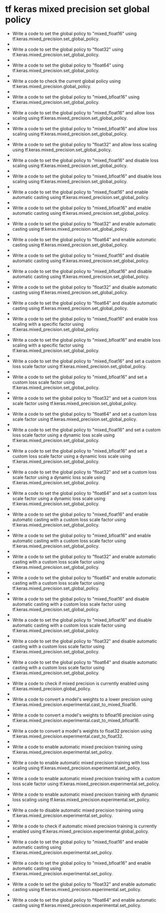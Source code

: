 # tf keras mixed precision set global policy

- Write a code to set the global policy to "mixed_float16" using tf.keras.mixed_precision.set_global_policy.
- 
- Write a code to set the global policy to "float32" using tf.keras.mixed_precision.set_global_policy.
- 
- Write a code to set the global policy to "float64" using tf.keras.mixed_precision.set_global_policy.
- 
- Write a code to check the current global policy using tf.keras.mixed_precision.global_policy.
- 
- Write a code to set the global policy to "mixed_bfloat16" using tf.keras.mixed_precision.set_global_policy.
- 
- Write a code to set the global policy to "mixed_float16" and allow loss scaling using tf.keras.mixed_precision.set_global_policy.
- 
- Write a code to set the global policy to "mixed_bfloat16" and allow loss scaling using tf.keras.mixed_precision.set_global_policy.
- 
- Write a code to set the global policy to "float32" and allow loss scaling using tf.keras.mixed_precision.set_global_policy.
- 
- Write a code to set the global policy to "mixed_float16" and disable loss scaling using tf.keras.mixed_precision.set_global_policy.
- 
- Write a code to set the global policy to "mixed_bfloat16" and disable loss scaling using tf.keras.mixed_precision.set_global_policy.
- 
- Write a code to set the global policy to "mixed_float16" and enable automatic casting using tf.keras.mixed_precision.set_global_policy.
- 
- Write a code to set the global policy to "mixed_bfloat16" and enable automatic casting using tf.keras.mixed_precision.set_global_policy.
- 
- Write a code to set the global policy to "float32" and enable automatic casting using tf.keras.mixed_precision.set_global_policy.
- 
- Write a code to set the global policy to "float64" and enable automatic casting using tf.keras.mixed_precision.set_global_policy.
- 
- Write a code to set the global policy to "mixed_float16" and disable automatic casting using tf.keras.mixed_precision.set_global_policy.
- 
- Write a code to set the global policy to "mixed_bfloat16" and disable automatic casting using tf.keras.mixed_precision.set_global_policy.
- 
- Write a code to set the global policy to "float32" and disable automatic casting using tf.keras.mixed_precision.set_global_policy.
- 
- Write a code to set the global policy to "float64" and disable automatic casting using tf.keras.mixed_precision.set_global_policy.
- 
- Write a code to set the global policy to "mixed_float16" and enable loss scaling with a specific factor using tf.keras.mixed_precision.set_global_policy.
- 
- Write a code to set the global policy to "mixed_bfloat16" and enable loss scaling with a specific factor using tf.keras.mixed_precision.set_global_policy.
- 
- Write a code to set the global policy to "mixed_float16" and set a custom loss scale factor using tf.keras.mixed_precision.set_global_policy.
- 
- Write a code to set the global policy to "mixed_bfloat16" and set a custom loss scale factor using tf.keras.mixed_precision.set_global_policy.
- 
- Write a code to set the global policy to "float32" and set a custom loss scale factor using tf.keras.mixed_precision.set_global_policy.
- 
- Write a code to set the global policy to "float64" and set a custom loss scale factor using tf.keras.mixed_precision.set_global_policy.
- 
- Write a code to set the global policy to "mixed_float16" and set a custom loss scale factor using a dynamic loss scale using tf.keras.mixed_precision.set_global_policy.
- 
- Write a code to set the global policy to "mixed_bfloat16" and set a custom loss scale factor using a dynamic loss scale using tf.keras.mixed_precision.set_global_policy.
- 
- Write a code to set the global policy to "float32" and set a custom loss scale factor using a dynamic loss scale using tf.keras.mixed_precision.set_global_policy.
- 
- Write a code to set the global policy to "float64" and set a custom loss scale factor using a dynamic loss scale using tf.keras.mixed_precision.set_global_policy.
- 
- Write a code to set the global policy to "mixed_float16" and enable automatic casting with a custom loss scale factor using tf.keras.mixed_precision.set_global_policy.
- 
- Write a code to set the global policy to "mixed_bfloat16" and enable automatic casting with a custom loss scale factor using tf.keras.mixed_precision.set_global_policy.
- 
- Write a code to set the global policy to "float32" and enable automatic casting with a custom loss scale factor using tf.keras.mixed_precision.set_global_policy.
- 
- Write a code to set the global policy to "float64" and enable automatic casting with a custom loss scale factor using tf.keras.mixed_precision.set_global_policy.
- 
- Write a code to set the global policy to "mixed_float16" and disable automatic casting with a custom loss scale factor using tf.keras.mixed_precision.set_global_policy.
- 
- Write a code to set the global policy to "mixed_bfloat16" and disable automatic casting with a custom loss scale factor using tf.keras.mixed_precision.set_global_policy.
- 
- Write a code to set the global policy to "float32" and disable automatic casting with a custom loss scale factor using tf.keras.mixed_precision.set_global_policy.
- 
- Write a code to set the global policy to "float64" and disable automatic casting with a custom loss scale factor using tf.keras.mixed_precision.set_global_policy.
- 
- Write a code to check if mixed precision is currently enabled using tf.keras.mixed_precision.global_policy.
- 
- Write a code to convert a model's weights to a lower precision using tf.keras.mixed_precision.experimental.cast_to_mixed_float16.
- 
- Write a code to convert a model's weights to bfloat16 precision using tf.keras.mixed_precision.experimental.cast_to_mixed_bfloat16.
- 
- Write a code to convert a model's weights to float32 precision using tf.keras.mixed_precision.experimental.cast_to_float32.
- 
- Write a code to enable automatic mixed precision training using tf.keras.mixed_precision.experimental.set_policy.
- 
- Write a code to enable automatic mixed precision training with loss scaling using tf.keras.mixed_precision.experimental.set_policy.
- 
- Write a code to enable automatic mixed precision training with a custom loss scale factor using tf.keras.mixed_precision.experimental.set_policy.
- 
- Write a code to enable automatic mixed precision training with dynamic loss scaling using tf.keras.mixed_precision.experimental.set_policy.
- 
- Write a code to disable automatic mixed precision training using tf.keras.mixed_precision.experimental.set_policy.
- 
- Write a code to check if automatic mixed precision training is currently enabled using tf.keras.mixed_precision.experimental.global_policy.
- 
- Write a code to set the global policy to "mixed_float16" and enable automatic casting using tf.keras.mixed_precision.experimental.set_policy.
- 
- Write a code to set the global policy to "mixed_bfloat16" and enable automatic casting using tf.keras.mixed_precision.experimental.set_policy.
- 
- Write a code to set the global policy to "float32" and enable automatic casting using tf.keras.mixed_precision.experimental.set_policy.
- 
- Write a code to set the global policy to "float64" and enable automatic casting using tf.keras.mixed_precision.experimental.set_policy.